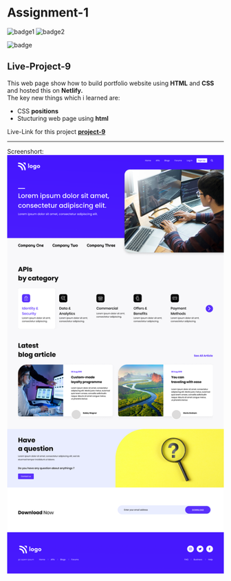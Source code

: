 # Assignment-1

![badge1](https://img.shields.io/badge/Assignment--1-project--9-brightgreen)
![badge2](https://img.shields.io/badge/-HTML-orange)

![badge](https://img.shields.io/badge/-CSS-blue)

## Live-Project-9

This web page show how to build portfolio website using **HTML** and **CSS** and hosted this on **Netlify.** <br/>
The key new things which i learned are:
- CSS **positions**
- Stucturing web page using **html**

Live-Link for this project
**[project-9](https://live-class-project-9.netlify.app " Netlify")**

___

Screenshort:
![Screenshort](/9.png)
